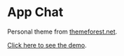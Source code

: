 # App Chat

Personal theme from [themeforest.net](themeforest.net).

[Click here to see the demo](https://huy27201.github.io/app-chat).